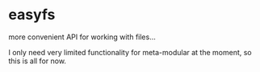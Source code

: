 easyfs
======

more convenient API for working with files... 

I only need very limited functionality for meta-modular at the moment, so this is all for now.
